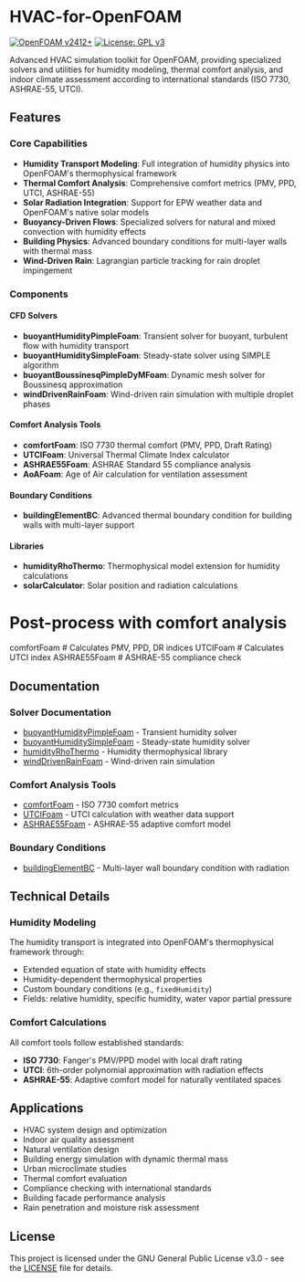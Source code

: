 # HVAC-for-OpenFOAM

[![OpenFOAM v2412+](https://img.shields.io/badge/OpenFOAM-v2412+-blue.svg)](https://www.openfoam.com/)
[![License: GPL v3](https://img.shields.io/badge/License-GPLv3-blue.svg)](https://www.gnu.org/licenses/gpl-3.0)

Advanced HVAC simulation toolkit for OpenFOAM, providing specialized solvers and utilities for humidity modeling, thermal comfort analysis, and indoor climate assessment according to international standards (ISO 7730, ASHRAE-55, UTCI).

## Features

### Core Capabilities
- **Humidity Transport Modeling**: Full integration of humidity physics into OpenFOAM's thermophysical framework
- **Thermal Comfort Analysis**: Comprehensive comfort metrics (PMV, PPD, UTCI, ASHRAE-55)
- **Solar Radiation Integration**: Support for EPW weather data and OpenFOAM's native solar models
- **Buoyancy-Driven Flows**: Specialized solvers for natural and mixed convection with humidity effects
- **Building Physics**: Advanced boundary conditions for multi-layer walls with thermal mass
- **Wind-Driven Rain**: Lagrangian particle tracking for rain droplet impingement

### Components

#### CFD Solvers
- **buoyantHumidityPimpleFoam**: Transient solver for buoyant, turbulent flow with humidity transport
- **buoyantHumiditySimpleFoam**: Steady-state solver using SIMPLE algorithm
- **buoyantBoussinesqPimpleDyMFoam**: Dynamic mesh solver for Boussinesq approximation
- **windDrivenRainFoam**: Wind-driven rain simulation with multiple droplet phases

#### Comfort Analysis Tools
- **comfortFoam**: ISO 7730 thermal comfort (PMV, PPD, Draft Rating)
- **UTCIFoam**: Universal Thermal Climate Index calculator
- **ASHRAE55Foam**: ASHRAE Standard 55 compliance analysis
- **AoAFoam**: Age of Air calculation for ventilation assessment

#### Boundary Conditions
- **buildingElementBC**: Advanced thermal boundary condition for building walls with multi-layer support

#### Libraries
- **humidityRhoThermo**: Thermophysical model extension for humidity calculations
- **solarCalculator**: Solar position and radiation calculations

# Post-process with comfort analysis
comfortFoam  # Calculates PMV, PPD, DR indices
UTCIFoam     # Calculates UTCI index
ASHRAE55Foam # ASHRAE-55 compliance check

## Documentation

### Solver Documentation
- [buoyantHumidityPimpleFoam](buoyantHumidityPimpleFoam/README.md) - Transient humidity solver
- [buoyantHumiditySimpleFoam](buoyantHumiditySimpleFoam/README.md) - Steady-state humidity solver
- [humidityRhoThermo](humidityRhoThermo/README.md) - Humidity thermophysical library
- [windDrivenRainFoam](windDrivenRainFoam/README.md) - Wind-driven rain simulation

### Comfort Analysis Tools
- [comfortFoam](comfortFoam/README.md) - ISO 7730 comfort metrics
- [UTCIFoam](UTCIFoam/README.md) - UTCI calculation with weather data support
- [ASHRAE55Foam](ASHRAE55/README.md) - ASHRAE-55 adaptive comfort model

### Boundary Conditions
- [buildingElementBC](buildingElementBC/README.md) - Multi-layer wall boundary condition with radiation

## Technical Details

### Humidity Modeling
The humidity transport is integrated into OpenFOAM's thermophysical framework through:
- Extended equation of state with humidity effects
- Humidity-dependent thermophysical properties
- Custom boundary conditions (e.g., `fixedHumidity`)
- Fields: relative humidity, specific humidity, water vapor partial pressure

### Comfort Calculations
All comfort tools follow established standards:
- **ISO 7730**: Fanger's PMV/PPD model with local draft rating
- **UTCI**: 6th-order polynomial approximation with radiation effects
- **ASHRAE-55**: Adaptive comfort model for naturally ventilated spaces

## Applications

- HVAC system design and optimization
- Indoor air quality assessment
- Natural ventilation design
- Building energy simulation with dynamic thermal mass
- Urban microclimate studies
- Thermal comfort evaluation
- Compliance checking with international standards
- Building facade performance analysis
- Rain penetration and moisture risk assessment

## License

This project is licensed under the GNU General Public License v3.0 - see the [LICENSE](LICENSE) file for details.
